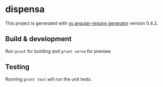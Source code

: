 # dispensa

This project is generated with [yo angular-require generator](https://github.com/aaronallport/generator-angular-require)
version 0.4.2.

## Build & development

Run `grunt` for building and `grunt serve` for preview.

## Testing

Running `grunt test` will run the unit tests.
